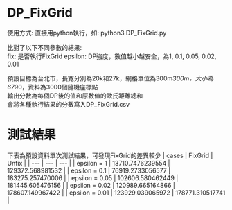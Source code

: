 # DP_FixGrid
使用方式: 直接用python執行，如: python3 DP_FixGrid.py

比對了以下不同參數的結果:  
  fix: 是否執行FixGrid
  epsilon: DP強度，數值越小越安全，為1, 0.1, 0.05, 0.02, 0.01

預設目標為台北市，長寬分別為20k和27k，網格單位為300m*300m，大小為67*90，資料為3000個隨機座標點  
輸出分數為每個DP後的值和原數值的歐氏距離總和  
會將各種執行結果的分數寫入DP_FixGrid.csv

# 測試結果  
下表為預設資料單次測試結果，可發現FixGrid的差異較少
| cases | FixGrid | Unfix |
| --- | --- | --- |
| epsilon = 1 | 13710.7476239554 | 129372.568981532 |
| epsilon = 0.1 | 76919.2733056577 | 183275.257470006 |
| epsilon = 0.05 | 102606.580462449 | 181445.605476156 |
| epsilon = 0.02 | 120989.665164866 | 178607.149967422 |
| epsilon = 0.01 | 123929.039065972 | 178771.310517741 |
